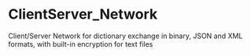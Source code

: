 # ClientServer_Network
Client/Server Network for dictionary exchange in binary, JSON and XML formats, with built-in encryption for text files
